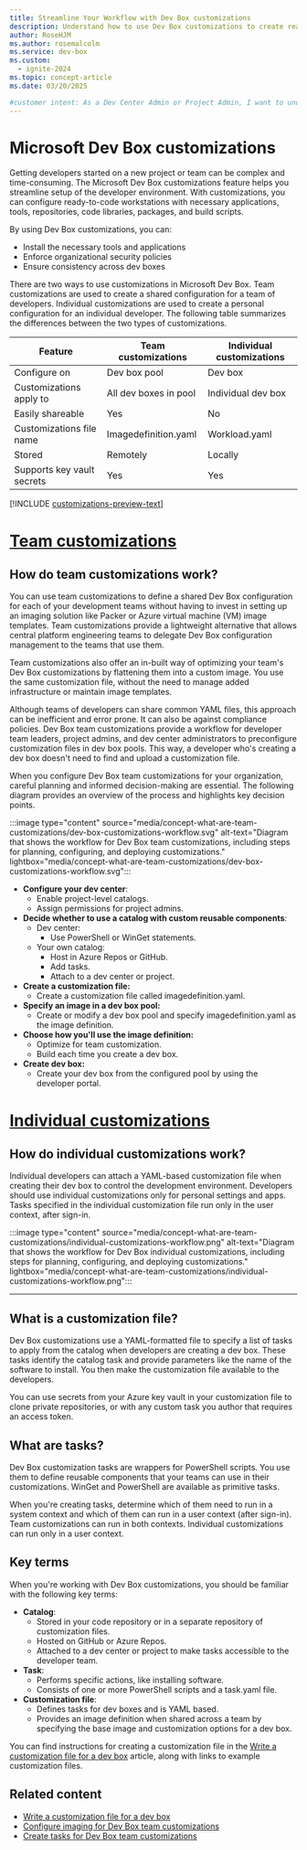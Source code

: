 ```yaml
---
title: Streamline Your Workflow with Dev Box customizations
description: Understand how to use Dev Box customizations to create ready-to-code configurations for your development teams and individual developers.
author: RoseHJM
ms.author: rosemalcolm
ms.service: dev-box
ms.custom:
  - ignite-2024
ms.topic: concept-article
ms.date: 03/20/2025

#customer intent: As a Dev Center Admin or Project Admin, I want to understand how to use Dev Box customizations so that I can create efficient, ready-to-code configurations for my development teams.
---
```


# Microsoft Dev Box customizations

Getting developers started on a new project or team can be complex and time-consuming. The Microsoft Dev Box customizations feature helps you streamline setup of the developer environment. With customizations, you can configure ready-to-code workstations with necessary applications, tools, repositories, code libraries, packages, and build scripts.

By using Dev Box customizations, you can:
- Install the necessary tools and applications
- Enforce organizational security policies
- Ensure consistency across dev boxes

There are two ways to use customizations in Microsoft Dev Box. Team customizations are used to create a shared configuration for a team of developers. Individual customizations are used to create a personal configuration for an individual developer. The following table summarizes the differences between the two types of customizations. 


| Feature                     | Team customizations   | Individual customizations |
|-----------------------------|-----------------------|---------------------------|
| Configure on                | Dev box pool          | Dev box                   |
| Customizations apply to     | All dev boxes in pool | Individual dev box        |
| Easily shareable            | Yes                   | No                        |
| Customizations file name    | Imagedefinition.yaml  | Workload.yaml             |
| Stored                      | Remotely              | Locally                   |
| Supports key vault secrets  | Yes                   | Yes                       |
 


[!INCLUDE [customizations-preview-text](includes/customizations-preview-text.md)]

# [Team customizations](#tab/team-customizations)
## How do team customizations work?

You can use team customizations to define a shared Dev Box configuration for each of your development teams without having to invest in setting up an imaging solution like Packer or Azure virtual machine (VM) image templates. Team customizations provide a lightweight alternative that allows central platform engineering teams to delegate Dev Box configuration management to the teams that use them.

Team customizations also offer an in-built way of optimizing your team's Dev Box customizations by flattening them into a custom image. You use the same customization file, without the need to manage added infrastructure or maintain image templates.

Although teams of developers can share common YAML files, this approach can be inefficient and error prone. It can also be against compliance policies. Dev Box team customizations provide a workflow for developer team leaders, project admins, and dev center administrators to preconfigure customization files in dev box pools. This way, a developer who's creating a dev box doesn't need to find and upload a customization file.

When you configure Dev Box team customizations for your organization, careful planning and informed decision-making are essential. The following diagram provides an overview of the process and highlights key decision points.

:::image type="content" source="media/concept-what-are-team-customizations/dev-box-customizations-workflow.svg" alt-text="Diagram that shows the workflow for Dev Box team customizations, including steps for planning, configuring, and deploying customizations." lightbox="media/concept-what-are-team-customizations/dev-box-customizations-workflow.svg":::

- **Configure your dev center**:
  - Enable project-level catalogs.
  - Assign permissions for project admins.
- **Decide whether to use a catalog with custom reusable components**:
  - Dev center:
    - Use PowerShell or WinGet statements.
  - Your own catalog:
    - Host in Azure Repos or GitHub.
    - Add tasks.
    - Attach to a dev center or project.
- **Create a customization file:**
  - Create a customization file called imagedefinition.yaml.
- **Specify an image in a dev box pool:**
  - Create or modify a dev box pool and specify imagedefinition.yaml as the image definition.
- **Choose how you'll use the image definition:**
  - Optimize for team customization.
  - Build each time you create a dev box.
- **Create dev box:**
  - Create your dev box from the configured pool by using the developer portal.

# [Individual customizations](#tab/individual-customizations)
## How do individual customizations work?
Individual developers can attach a YAML-based customization file when creating their dev box to control the development environment. Developers should use individual customizations only for personal settings and apps. Tasks specified in the individual customization file run only in the user context, after sign-in.

:::image type="content" source="media/concept-what-are-team-customizations/individual-customizations-workflow.png" alt-text="Diagram that shows the workflow for Dev Box individual customizations, including steps for planning, configuring, and deploying customizations." lightbox="media/concept-what-are-team-customizations/individual-customizations-workflow.png":::

---

## What is a customization file?

Dev Box customizations use a YAML-formatted file to specify a list of tasks to apply from the catalog when developers are creating a dev box. These tasks identify the catalog task and provide parameters like the name of the software to install. You then make the customization file available to the developers.

You can use secrets from your Azure key vault in your customization file to clone private repositories, or with any custom task you author that requires an access token.

## What are tasks?

Dev Box customization tasks are wrappers for PowerShell scripts. You use them to define reusable components that your teams can use in their customizations. WinGet and PowerShell are available as primitive tasks.

When you're creating tasks, determine which of them need to run in a system context and which of them can run in a user context (after sign-in). Team customizations can run in both contexts. Individual customizations can run only in a user context.


## Key terms

When you're working with Dev Box customizations, you should be familiar with the following key terms:

- **Catalog**:
  - Stored in your code repository or in a separate repository of customization files.
  - Hosted on GitHub or Azure Repos.
  - Attached to a dev center or project to make tasks accessible to the developer team.
- **Task**:
  - Performs specific actions, like installing software.
  - Consists of one or more PowerShell scripts and a task.yaml file.
- **Customization file**:
  - Defines tasks for dev boxes and is YAML based.
  - Provides an image definition when shared across a team by specifying the base image and customization options for a dev box.
 
You can find instructions for creating a customization file in the [Write a customization file for a dev box](how-to-write-customization-file.md) article, along with links to example customization files.

## Related content

- [Write a customization file for a dev box](how-to-write-customization-file.md)
- [Configure imaging for Dev Box team customizations](how-to-configure-customization-imaging.md)
- [Create tasks for Dev Box team customizations](how-to-create-customization-tasks-catalog.md)